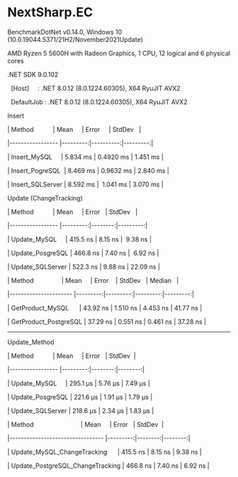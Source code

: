 # NextSharp.EC

BenchmarkDotNet v0.14.0, Windows 10 (10.0.19044.5371/21H2/November2021Update)

AMD Ryzen 5 5600H with Radeon Graphics, 1 CPU, 12 logical and 6 physical cores

.NET SDK 9.0.102

  [Host]     : .NET 8.0.12 (8.0.1224.60305), X64 RyuJIT AVX2

  DefaultJob : .NET 8.0.12 (8.0.1224.60305), X64 RyuJIT AVX2

  Insert

| Method           | Mean     | Error     | StdDev   |

|----------------- |---------:|----------:|---------:|

| Insert_MySQL     | 5.834 ms | 0.4920 ms | 1.451 ms |

| Insert_PogreSQL  | 8.469 ms | 0.9632 ms | 2.840 ms |

| Insert_SQLServer | 8.592 ms |  1.041 ms | 3.070 ms |

  

Update (ChangeTracking)

| Method           | Mean     | Error   | StdDev   |

|----------------- |---------:|--------:|---------:|

| Update_MySQL     | 415.5 ns | 8.15 ns |  9.38 ns |

| Update_PosgreSQL | 466.8 ns | 7.40 ns |  6.92 ns |

| Update_SQLServer | 522.3 ns | 9.88 ns | 22.09 ns |

  

| Method                | Mean     | Error    | StdDev   | Median   |

|---------------------- |---------:|---------:|---------:|---------:|

| GetProduct_MySQL      | 43.92 ns | 1.510 ns | 4.453 ns | 41.77 ns |

| GetProduct_PostgreSQL | 37.29 ns | 0.551 ns | 0.461 ns | 37.28 ns |

------------------------------------------------------------------------

Update_Method

| Method           | Mean     | Error   | StdDev  |

|----------------- |---------:|--------:|--------:|

| Update_MySQL     | 295.1 μs | 5.76 μs | 7.49 μs |

| Update_PosgreSQL | 221.6 μs | 1.91 μs | 1.79 μs |

| Update_SQLServer | 218.6 μs | 2.34 μs | 1.83 μs |


| Method                           | Mean     | Error   | StdDev  |

|--------------------------------- |---------:|--------:|--------:|

| Update_MySQL_ChangeTracking      | 415.5 ns | 8.15 ns | 9.38 ns |

| Update_PostgreSQL_ChangeTracking | 466.8 ns | 7.40 ns | 6.92 ns |
  
